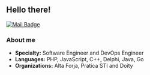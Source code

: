 ## Hello there!
[![Mail Badge](https://img.shields.io/badge/-jhol.code@gmail.com-orange?style=flat-square&logo=Gmail&logoColor=white&link=mailto:jhol.code@gmail.com)](mailto:jhol.code@gmail.com)

### About me

-  **Specialty:** Software Engineer and DevOps Engineer
-  **Languages:** PHP, JavaScript, C++, Delphi, Java, Go
-  **Organizations:** Alta Forja, Pratica STI and Doity

